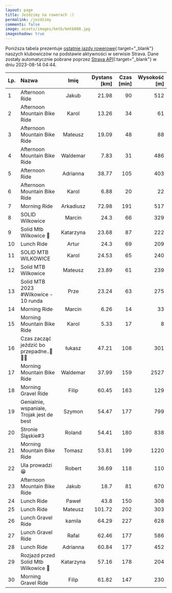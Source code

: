 ```yaml
---
layout: page
title: Jeździmy na rowerach :)
permalink: /jezdzimy
comments: false
image: assets/images/kmtb/kmtb008.jpg
imageshadow: true
---
```


Poniższa tabela prezentuje [ostatnie jazdy rowerowe](https://www.strava.com/clubs/336381){:target="_blank"} naszych klubowiczów na podstawie aktywności w serwisie Strava. Dane zostały automatycznie pobrane poprzez [Strava API](https://developers.strava.com/docs/reference/#api-Clubs-getClubActivitiesById){:target="_blank"} w dniu 2023-08-14 04:44.

Lp. | Nazwa | Imię | Dystans [km] | Czas [min] | Wysokość [m]
:--- | :--- | :---: | ---: | ---: | ---:
1|Afternoon Ride|Jakub|21.98|90|512
2|Afternoon Mountain Bike Ride|Karol|13.26|34|61
3|Afternoon Mountain Bike Ride|Mateusz|19.09|48|88
4|Afternoon Mountain Bike Ride|Waldemar|7.83|31|486
5|Afternoon Ride|Adrianna|38.77|105|403
6|Afternoon Mountain Bike Ride|Karol|6.88|20|22
7|Morning Ride|Arkadiusz|72.98|191|517
8|SOLID Wilkowice|Marcin|24.3|66|329
9|Solid Mtb Wilkowice 🚴|Katarzyna|23.68|87|222
10|Lunch Ride|Artur|24.3|69|209
11|SOLID MTB WILKOWICE|Karol|24.53|65|240
12|Solid MTB Wilkowice |Mateusz|23.89|61|239
13|Solid MTB 2023 #Wilkowice - 10 runda|Prze|23.24|63|275
14|Morning Ride|Marcin|6.26|14|33
15|Morning Mountain Bike Ride|Karol|5.33|17|8
16|Czas zacząć jeździć bo przepadne..🥸🚵‍♂️|łukasz|47.21|108|301
17|Morning Mountain Bike Ride|Waldemar|37.99|159|2527
18|Morning Gravel Ride|Filip|60.45|163|129
19|Genialnie, wspaniale, Trojak jest de best|Szymon|54.47|177|799
20|Stronie Śląskie#3|Roland|54.41|180|838
21|Morning Mountain Bike Ride|Tomasz|53.81|199|1220
22|Ula prowadzi 😁|Robert|36.69|118|110
23|Afternoon Mountain Bike Ride|Jakub|18.7|81|670
24|Lunch Ride|Paweł|43.8|150|308
25|Lunch Ride|Mateusz|101.72|202|303
26|Lunch Gravel Ride|kamila|64.29|227|628
27|Lunch Gravel Ride|Rafal|62.46|177|586
28|Lunch Ride|Adrianna|60.84|177|452
29|Rozjazd przed Solid Mtb Wilkowice 🙈|Katarzyna|57.16|178|204
30|Morning Gravel Ride|Filip|61.82|147|230
